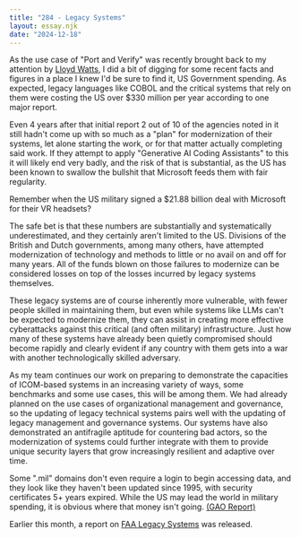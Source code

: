 ```yaml
---
title: "284 - Legacy Systems"
layout: essay.njk
date: "2024-12-18"
---
```


As the use case of "Port and Verify" was recently brought back to my attention by [Lloyd Watts](https://www.linkedin.com/in/lloyd-watts-5523374/), I did a bit of digging for some recent facts and figures in a place I knew I'd be sure to find it, US Government spending. As expected, legacy languages like COBOL and the critical systems that rely on them were costing the US over $330 million per year according to one major report.

Even 4 years after that initial report 2 out of 10 of the agencies noted in it still hadn't come up with so much as a "plan" for modernization of their systems, let alone starting the work, or for that matter actually completing said work. If they attempt to apply "Generative AI Coding Assistants" to this it will likely end very badly, and the risk of that is substantial, as the US has been known to swallow the bullshit that Microsoft feeds them with fair regularity.

Remember when the US military signed a $21.88 billion deal with Microsoft for their VR headsets?

The safe bet is that these numbers are substantially and systematically underestimated, and they certainly aren't limited to the US. Divisions of the British and Dutch governments, among many others, have attempted modernization of technology and methods to little or no avail on and off for many years. All of the funds blown on those failures to modernize can be considered losses on top of the losses incurred by legacy systems themselves.

These legacy systems are of course inherently more vulnerable, with fewer people skilled in maintaining them, but even while systems like LLMs can't be expected to modernize them, they can assist in creating more effective cyberattacks against this critical (and often military) infrastructure. Just how many of these systems have already been quietly compromised should become rapidly and clearly evident if any country with them gets into a war with another technologically skilled adversary.

As my team continues our work on preparing to demonstrate the capacities of ICOM-based systems in an increasing variety of ways, some benchmarks and some use cases, this will be among them. We had already planned on the use cases of organizational management and governance, so the updating of legacy technical systems pairs well with the updating of legacy management and governance systems. Our systems have also demonstrated an antifragile aptitude for countering bad actors, so the modernization of systems could further integrate with them to provide unique security layers that grow increasingly resilient and adaptive over time.

Some ".mil" domains don't even require a login to begin accessing data, and they look like they haven't been updated since 1995, with security certificates 5+ years expired. While the US may lead the world in military spending, it is obvious where that money isn't going. [(GAO Report)](https://www.gao.gov/products/gao-23-106821)

Earlier this month, a report on [FAA Legacy Systems](https://www.gao.gov/products/gao-25-107917) was released.
